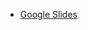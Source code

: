 - [Google Slides](https://docs.google.com/presentation/d/1E7LxbtxUWMkGW-myqfY3zH4yx2VtHeX7XdpVE0BQMw4/edit?usp=sharing)